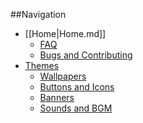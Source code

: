 ##Navigation
- [[Home|Home.md]]
  - [FAQ](Home/FAQ.md)
  - [Bugs and Contributing](Home/CONTRIBUTING.md)
- [Themes](THEMES.md)
  - [Wallpapers](Themes/WALLPAPERS.md)
  - [Buttons and Icons](Themes/ICONS.md)
  - [Banners](BANNERS.md)
  - [Sounds and BGM](Themes/SOUNDS.md)